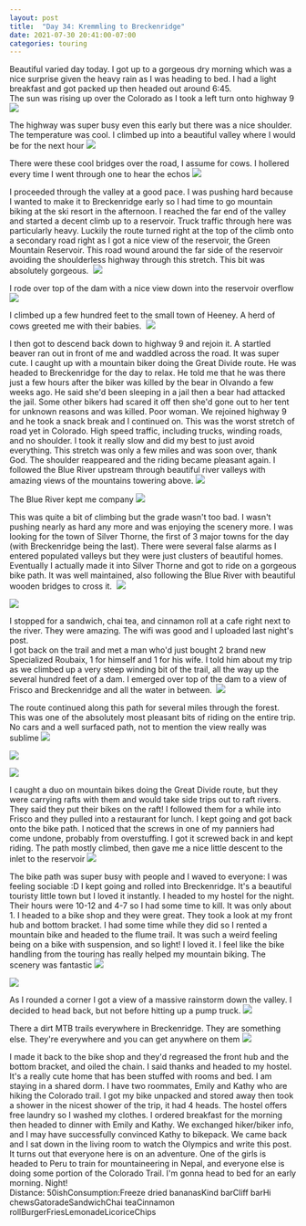```yaml
---
layout: post
title:  "Day 34: Kremmling to Breckenridge"
date: 2021-07-30 20:41:00-07:00
categories: touring
---
```

Beautiful varied day today. I got up to a gorgeous dry morning which was a nice surprise given the heavy rain as I was heading to bed. I had a light breakfast and got packed up then headed out around 6:45.  
The sun was rising up over the Colorado as I took a left turn onto highway 9
[![](/assets/1627702426987984-0.png)](/assets/1627702426987984-0.png)
  
The highway was super busy even this early but there was a nice shoulder. The temperature was cool. I climbed up into a beautiful valley where I would be for the next hour
[![](/assets/1627702672403144-0.png)](/assets/1627702672403144-0.png)
  
There were these cool bridges over the road, I assume for cows. I hollered every time I went through one to hear the echos
[![](/assets/1627702670198353-1.png)](/assets/1627702670198353-1.png)
  
I proceeded through the valley at a good pace. I was pushing hard because I wanted to make it to Breckenridge early so I had time to go mountain biking at the ski resort in the afternoon. I reached the far end of the valley and started a decent climb up to a reservoir. Truck traffic through here was particularly heavy. Luckily the route turned right at the top of the climb onto a secondary road right as I got a nice view of the reservoir, the Green Mountain Reservoir. This road wound around the far side of the reservoir avoiding the shoulderless highway through this stretch. This bit was absolutely gorgeous. 
[![](/assets/1627702667831792-2.png)](/assets/1627702667831792-2.png)
  
I rode over top of the dam with a nice view down into the reservoir overflow
[![](/assets/1627702665385141-3.png)](/assets/1627702665385141-3.png)
  
I climbed up a few hundred feet to the small town of Heeney. A herd of cows greeted me with their babies. 
[![](/assets/1627702660133996-4.png)](/assets/1627702660133996-4.png)
  
I then got to descend back down to highway 9 and rejoin it. A startled beaver ran out in front of me and waddled across the road. It was super cute. I caught up with a mountain biker doing the Great Divide route. He was headed to Breckenridge for the day to relax. He told me that he was there just a few hours after the biker was killed by the bear in Olvando a few weeks ago. He said she'd been sleeping in a jail then a bear had attacked the jail. Some other bikers had scared it off then she'd gone out to her tent for unknown reasons and was killed. Poor woman. We rejoined highway 9 and he took a snack break and I continued on. This was the worst stretch of road yet in Colorado. High speed traffic, including trucks, winding roads, and no shoulder. I took it really slow and did my best to just avoid everything. This stretch was only a few miles and was soon over, thank God. The shoulder reappeared and the riding became pleasant again. I followed the Blue River upstream through beautiful river valleys with amazing views of the mountains towering above.
[![](/assets/1627702656340331-5.png)](/assets/1627702656340331-5.png)
  
The Blue River kept me company
[![](/assets/1627702653192290-6.png)](/assets/1627702653192290-6.png)
  
This was quite a bit of climbing but the grade wasn't too bad. I wasn't pushing nearly as hard any more and was enjoying the scenery more. I was looking for the town of Silver Thorne, the first of 3 major towns for the day (with Breckenridge being the last). There were several false alarms as I entered populated valleys but they were just clusters of beautiful homes. Eventually I actually made it into Silver Thorne and got to ride on a gorgeous bike path. It was well maintained, also following the Blue River with beautiful wooden bridges to cross it. 
[![](/assets/1627702649881611-7.png)](/assets/1627702649881611-7.png)
  

[![](/assets/1627702646367983-8.png)](/assets/1627702646367983-8.png)
  
I stopped for a sandwich, chai tea, and cinnamon roll at a cafe right next to the river. They were amazing. The wifi was good and I uploaded last night's post.  
I got back on the trail and met a man who'd just bought 2 brand new Specialized Roubaix, 1 for himself and 1 for his wife. I told him about my trip as we climbed up a very steep winding bit of the trail, all the way up the several hundred feet of a dam. I emerged over top of the dam to a view of Frisco and Breckenridge and all the water in between. 
[![](/assets/1627702868575102-0.png)](/assets/1627702868575102-0.png)
  
The route continued along this path for several miles through the forest. This was one of the absolutely most pleasant bits of riding on the entire trip. No cars and a well surfaced path, not to mention the view really was sublime
[![](/assets/1627702865725547-1.png)](/assets/1627702865725547-1.png)

[![](/assets/1627702863286423-2.png)](/assets/1627702863286423-2.png)

[![](/assets/1627702860036004-3.png)](/assets/1627702860036004-3.png)
  
I caught a duo on mountain bikes doing the Great Divide route, but they were carrying rafts with them and would take side trips out to raft rivers. They said they put their bikes on the raft! I followed them for a while into Frisco and they pulled into a restaurant for lunch. I kept going and got back onto the bike path. I noticed that the screws in one of my panniers had come undone, probably from overstuffing. I got it screwed back in and kept riding. The path mostly climbed, then gave me a nice little descent to the inlet to the reservoir
[![](/assets/1627702855731259-4.png)](/assets/1627702855731259-4.png)
  
The bike path was super busy with people and I waved to everyone: I was feeling sociable :D I kept going and rolled into Breckenridge. It's a beautiful touristy little town but I loved it instantly. I headed to my hostel for the night. Their hours were 10-12 and 4-7 so I had some time to kill. It was only about 1. I headed to a bike shop and they were great. They took a look at my front hub and bottom bracket. I had some time while they did so I rented a mountain bike and headed to the flume trail. It was such a weird feeling being on a bike with suspension, and so light! I loved it. I feel like the bike handling from the touring has really helped my mountain biking. The scenery was fantastic
[![](/assets/1627702852142293-5.png)](/assets/1627702852142293-5.png)

[![](/assets/1627702848582437-6.png)](/assets/1627702848582437-6.png)
  
As I rounded a corner I got a view of a massive rainstorm down the valley. I decided to head back, but not before hitting up a pump truck.
[![](/assets/1627702913117361-0.png)](/assets/1627702913117361-0.png)
  
There a dirt MTB trails everywhere in Breckenridge. They are something else. They're everywhere and you can get anywhere on them
[![](/assets/1627702909329548-1.png)](/assets/1627702909329548-1.png)
  
I made it back to the bike shop and they'd regreased the front hub and the bottom bracket, and oiled the chain. I said thanks and headed to my hostel. It's a really cute home that has been stuffed with rooms and bed. I am staying in a shared dorm. I have two roommates, Emily and Kathy who are hiking the Colorado trail. I got my bike unpacked and stored away then took a shower in the nicest shower of the trip, it had 4 heads. The hostel offers free laundry so I washed my clothes. I ordered breakfast for the morning then headed to dinner with Emily and Kathy. We exchanged hiker/biker info, and I may have successfully convinced Kathy to bikepack. We came back and I sat down in the living room to watch the Olympics and write this post. It turns out that everyone here is on an adventure. One of the girls is headed to Peru to train for mountaineering in Nepal, and everyone else is doing some portion of the Colorado Trail. I'm gonna head to bed for an early morning. Night!  
Distance: 50ishConsumption:Freeze dried bananasKind barCliff barHi chewsGatoradeSandwichChai teaCinnamon rollBurgerFriesLemonadeLicoriceChips  

